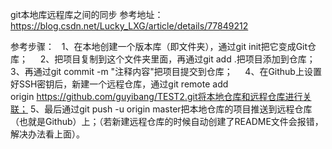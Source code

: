 git本地库远程库之间的同步
参考地址：https://blog.csdn.net/Lucky_LXG/article/details/77849212

参考步骤：
    1、在本地创建一个版本库（即文件夹），通过git init把它变成Git仓库；
    2、把项目复制到这个文件夹里面，再通过git add .把项目添加到仓库；
    3、再通过git commit -m "注释内容"把项目提交到仓库；
    4、在Github上设置好SSH密钥后，新建一个远程仓库，通过git remote add origin https://github.com/guyibang/TEST2.git将本地仓库和远程仓库进行关联；
    5、最后通过git push -u origin master把本地仓库的项目推送到远程仓库（也就是Github）上；（若新建远程仓库的时候自动创建了README文件会报错，解决办法看上面）。
